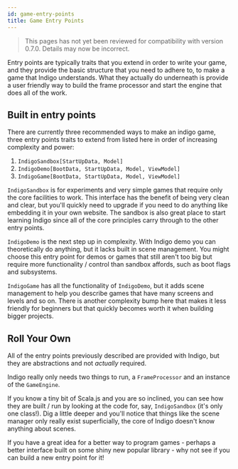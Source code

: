 ```yaml
---
id: game-entry-points
title: Game Entry Points
---
```


> This pages has not yet been reviewed for compatibility with version 0.7.0. Details may now be incorrect.

Entry points are typically traits that you extend in order to write your game, and they provide the basic structure that you need to adhere to, to make a game that Indigo understands. What they actually do underneath is provide a user friendly way to build the frame processor and start the engine that does all of the work.

## Built in entry points

There are currently three recommended ways to make an indigo game, three entry points traits to extend from listed here in order of increasing complexity and power:

1. `IndigoSandbox[StartUpData, Model]`
2. `IndigoDemo[BootData, StartUpData, Model, ViewModel]`
3. `IndigoGame[BootData, StartUpData, Model, ViewModel]`

`IndigoSandbox` is for experiments and very simple games that require only the core facilities to work. This interface has the benefit of being very clean and clear, but you'll quickly need to upgrade if you need to do anything like embedding it in your own website. The sandbox is also great place to start learning Indigo since all of the core principles carry through to the other entry points.

`IndigoDemo` is the next step up in complexity. With Indigo demo you can theoretically do anything, but it lacks built in scene management. You might choose this entry point for demos or games that still aren't too big but require more functionality / control than sandbox affords, such as boot flags and subsystems.

`IndigoGame` has all the functionality of `IndigoDemo`, but it adds scene management to help you describe games that have many screens and levels and so on. There is another complexity bump here that makes it less friendly for beginners but that quickly becomes worth it when building bigger projects.

## Roll Your Own

All of the entry points previously described are provided with Indigo, but they are abstractions and not _actually_ required.

Indigo really only needs two things to run, a `FrameProcessor` and an instance of the `GameEngine`.

If you know a tiny bit of Scala.js and you are so inclined, you can see how they are built / run by looking at the code for, say, `IndigoSandbox` (it's only one class!). Dig a little deeper and you'll notice that things like the scene manager only really exist superficially, the core of Indigo doesn't know anything about scenes.

If you have a great idea for a better way to program games - perhaps a better interface built on some shiny new popular library - why not see if you can build a new entry point for it!

